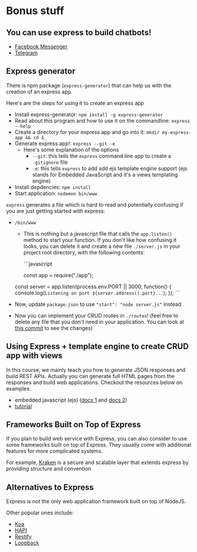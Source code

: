 # Bonus stuff

## You can use express to build chatbots!

* [Facebook Messenger](https://messenger.fb.com/developers/resources/quickstart)
* [Telegram](https://core.telegram.org/api#getting-started)

## Express generator

There is npm package \(`express-generator`\) that can help us with the creation of an express app.

Here's are the steps for using it to create an express app

* Install express-generator: `npm install -g express-generator`
* Read about this program and how to use it on the commandline: `express --help`
* Create a directory for your express app and go into it: `mkdir my-express-app && cd $_`
* Generate express app!: `express --git -e`
  * Here's some explanation of the options
    * `--git`: this tells the `express` command line app to create a `.gitignore` file
    * `-e`: this tells `express` to add add ejs template engine support \(ejs stands for Embedded JavaScript and it's a views templating engine\)
* Install depdencies: `npm install`
* Start application: `nodemon bin/www`

`express` generates a file which is hard to read and potentially confusing if you are just getting started with express:

* `/bin/www`

  * This is nothing but a javascript file that calls the `app.listen()` method to start your function. If you don't like how confusing it looks, you can delete it and create a new file `./server.js` in your project root directory, with the following contents:

    \`\`\`javascript

    const app = require\("./app"\);

  const server = app.listen\(process.env.PORT \|\| 3000, function\(\) { console.log\(`Listening on port ${server.address().port}...`\); }\); \`\`\`

* Now, update `package.json` to use `"start": "node server.js"` instead
* Now you can implement your CRUD routes in `./routes`! \(feel free to delete any file that you don't need in your application. You can look at [this commit](https://github.com/thoughtworks-jumpstart/express-books-api/commit/550579b034ed03ebe2ed9af5e28447d01ed7b2d1) to see the changes\)

## Using Express + template engine to create CRUD app with views

In this course, we mainly teach you how to generate JSON responses and build REST APIs. Actually you can generate full HTML pages from the responses and build web applications. Checkout the resources below on examples:

* embedded javascript \(ejs\) \([docs 1](http://ejs.co/) and [docs 2](https://github.com/tj/ejs)\)
* [tutorial](https://scotch.io/tutorials/use-ejs-to-template-your-node-application)

## Frameworks Built on Top of Express

If you plan to build web service with Express, you can also consider to use some frameworks built on top of Express. They usually come with additional features for more complicated systems.

For example, [Kraken](http://krakenjs.com/) is a secure and scalable layer that extends express by providing structure and convention

## Alternatives to Express

Express is not the only web application framework built on top of NodeJS.

Other popular ones include:
- [Koa](https://koajs.com/)
- [HAPI](https://hapijs.com/)
- [Restify](http://restify.com/)
- [Loopback](https://loopback.io/)
